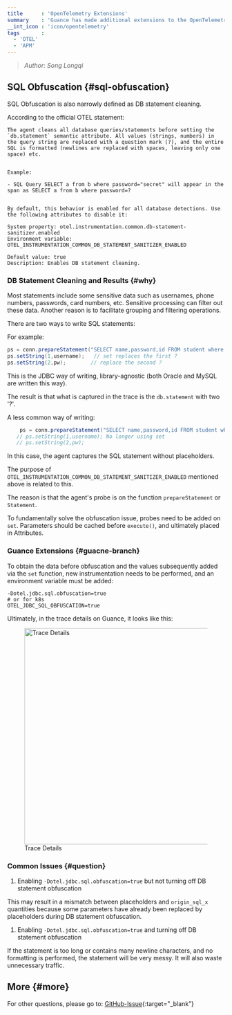 ```yaml
---
title      : 'OpenTelemetry Extensions'
summary    : 'Guance has made additional extensions to the OpenTelemetry plugin'
__int_icon : 'icon/opentelemetry'
tags       :
  - 'OTEL'
  - 'APM'
---
```


> *Author: Song Longqi*

## SQL Obfuscation {#sql-obfuscation}

SQL Obfuscation is also narrowly defined as DB statement cleaning.

According to the official OTEL statement:

```text
The agent cleans all database queries/statements before setting the `db.statement` semantic attribute. All values (strings, numbers) in the query string are replaced with a question mark (?), and the entire SQL is formatted (newlines are replaced with spaces, leaving only one space) etc.


Example:

- SQL Query SELECT a from b where password="secret" will appear in the span as SELECT a from b where password=?


By default, this behavior is enabled for all database detections. Use the following attributes to disable it:

System property: otel.instrumentation.common.db-statement-sanitizer.enabled
Environment variable: OTEL_INSTRUMENTATION_COMMON_DB_STATEMENT_SANITIZER_ENABLED

Default value: true
Description: Enables DB statement cleaning.
```

### DB Statement Cleaning and Results {#why}

Most statements include some sensitive data such as usernames, phone numbers, passwords, card numbers, etc. Sensitive processing can filter out these data. Another reason is to facilitate grouping and filtering operations.

There are two ways to write SQL statements:

For example:

```java
ps = conn.prepareStatement("SELECT name,password,id FROM student where name=? and password=?");
ps.setString(1,username);   // set replaces the first ?
ps.setString(2,pw);        // replace the second ?
```

This is the JDBC way of writing, library-agnostic (both Oracle and MySQL are written this way).

The result is that what is captured in the trace is the `db.statement` with two '?'.

A less common way of writing:

```java
    ps = conn.prepareStatement("SELECT name,password,id FROM student where name='guance' and password='123456'");
   // ps.setString(1,username); No longer using set
   // ps.setString(2,pw);
```

In this case, the agent captures the SQL statement without placeholders.

The purpose of `OTEL_INSTRUMENTATION_COMMON_DB_STATEMENT_SANITIZER_ENABLED` mentioned above is related to this.

The reason is that the agent's probe is on the function `prepareStatement` or `Statement`.


To fundamentally solve the obfuscation issue, probes need to be added on `set`. Parameters should be cached before `execute()`, and ultimately placed in Attributes.

### Guance Extensions {#guacne-branch}

To obtain the data before obfuscation and the values subsequently added via the `set` function, new instrumentation needs to be performed, and an environment variable must be added:

```shell
-Dotel.jdbc.sql.obfuscation=true
# or for k8s 
OTEL_JDBC_SQL_OBFUSCATION=true
```

Ultimately, in the trace details on Guance, it looks like this:

<!-- markdownlint-disable MD046 MD033 -->
<figure >
  <img src="https://df-storage-dev.oss-cn-hangzhou.aliyuncs.com/songlongqi/otel-sql.png" style="height: 500px" alt="Trace Details">
  <figcaption> Trace Details </figcaption>
</figure>

### Common Issues {#question}

1. Enabling `-Dotel.jdbc.sql.obfuscation=true` but not turning off DB statement obfuscation

This may result in a mismatch between placeholders and `origin_sql_x` quantities because some parameters have already been replaced by placeholders during DB statement obfuscation.

1. Enabling `-Dotel.jdbc.sql.obfuscation=true` and turning off DB statement obfuscation

If the statement is too long or contains many newline characters, and no formatting is performed, the statement will be very messy. It will also waste unnecessary traffic.

## More {#more}

For other questions, please go to: [GitHub-Issue](https://github.com/GuanceCloud/opentelemetry-java-instrumentation/issues){:target="_blank"}